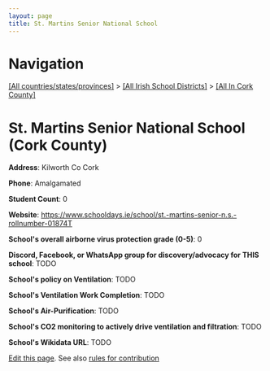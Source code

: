 ```yaml
---
layout: page
title: St. Martins Senior National School
---
```

# Navigation

[[All countries/states/provinces]](../../..) > [[All Irish School Districts]](../..) > [[All In Cork County]](..)

# St. Martins Senior National School (Cork County)

**Address**: Kilworth Co Cork

**Phone**: Amalgamated

**Student Count**: 0

**Website**: <https://www.schooldays.ie/school/st.-martins-senior-n.s.-rollnumber-01874T>

**School's overall airborne virus protection grade (0-5)**: 0

**Discord, Facebook, or WhatsApp group for discovery/advocacy for THIS school**: TODO

**School's policy on Ventilation**: TODO

**School's Ventilation Work Completion**: TODO

**School's Air-Purification**: TODO

**School's CO2 monitoring to actively drive ventilation and filtration**: TODO

**School's Wikidata URL**: TODO


[Edit this page](https://github.com/ventilate-schools/Ireland/edit/main/./Cork_County/St._Martins_Senior_National_School.md). See also [rules for contribution](../../../contribution-rules/)